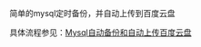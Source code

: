 简单的mysql定时备份，并自动上传到百度云盘

具体流程参见：[Mysql自动备份和自动上传百度云盘](http://rmine.github.io/2015/03/12/Mysql-backup-&&-upload_baiduyun.html)
